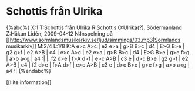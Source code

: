 # Schottis från Ulrika

{%abc%}
X:1
T:Schottis från Ulrika
R:Schottis
O:Ulrika(?), Södermanland
Z:Håkan Lidén, 2009-04-12
N:Inspelning på [[http://www.sormlandsmusikarkiv.se/ljud/simmings/03.mp3|Sörmlands musikarkiv]]
M:2/4
L:1/8
K:A
e>c A>c | e2 e>a | g>B B>c | d4 | E>G B>e | g2 g>f | e2 A>B | c4 |
e>c A>c | e2 e>a | g>B B>c | d4 | E>G B>e | g>e f>g | a>b a<g | a4 :|
|: f2 d>e | f>A d>f | e>c A>B | c3 e | d>c B>e | g2 g>f | e2 A>B | c4 |
f2 d>e | f>A d>f | e>c A>B | c3 e | d>c B>e | g>e f>g | a>b a<g | a4 :|
{%endabc%}

[[!lite information]]
